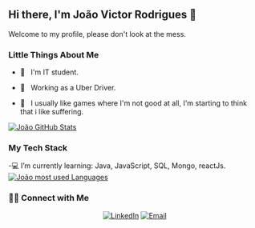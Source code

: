 
## Hi there, I'm João Victor Rodrigues 👋

Welcome to my profile, please don't look at the mess.

### Little Things About Me

- 🌱 &nbsp; I'm IT student.

- 💼 &nbsp; Working as a Uber Driver.

- 🤔 &nbsp; I usually like games where I'm not good at all, I'm starting to think that i like suffering.


[![João GitHub Stats](https://github-readme-stats.vercel.app/api?username=jvrods&show_icons=true)](https://github.com/jvrods)

### My Tech Stack

-💻 I’m currently learning: Java, JavaScript, SQL, Mongo, reactJs.
[![João most used Languages](https://github-readme-stats.anuraghazra1.vercel.app/api/top-langs/?username=jvrods)](https://github.com/jvrods)

### 🤝🏻 Connect with Me

<p align="center">
<a href="https://www.linkedin.com/in/jo%C3%A3o-victor-rodrigues-8451731a4"><img alt="LinkedIn" src="https://img.shields.io/badge/LinkedIn-João Victor-blue?style=flat-square&logo=linkedin"></a>
<a href="mailto:joaorodriguesvictor@outlook.com"><img alt="Email" src="https://img.shields.io/badge/Email-joaorodriguesvictor@outlook.com-blue?style=flat-square&logo=gmail"></a>
</p>

